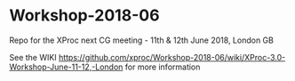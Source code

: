 # Workshop-2018-06
Repo for the XProc next CG meeting - 11th &amp; 12th June 2018, London GB

See the WIKI https://github.com/xproc/Workshop-2018-06/wiki/XProc-3.0-Workshop-June-11-12,-London for more information
